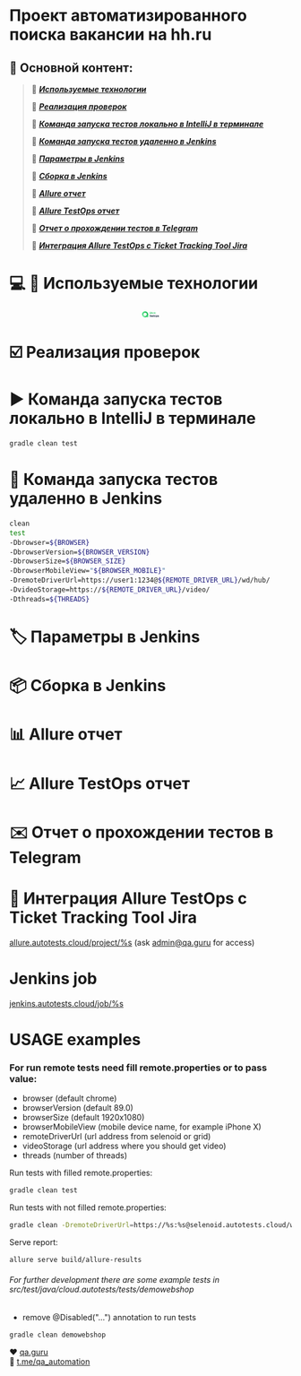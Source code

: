 # Проект автоматизированного поиска вакансии на hh.ru
## :bookmark_tabs: Основной контент: 
> :radio_button: [***Используемые технологии***](#computer-mag_right-используемые-технологии)
> 
> :radio_button: [***Реализация проверок***](#ballot_box_with_check-реализация-проверок)
> 
> :radio_button: [***Команда запуска тестов локально в IntelliJ в терминале***](#arrow_forward-команда-запуска-тестов-локально-в-IntelliJ-в-терминале)
> 
> :radio_button: [***Команда запуска тестов удаленно в Jenkins***](#repeat_one-команда-запуска-тестов-удаленно-в-Jenkins) 
> 
> :radio_button: [***Параметры в Jenkins***](#label-параметры-в-jenkins)
> 
> :radio_button: [***Сборка в Jenkins***](#package-сборка-в-jenkins)
> 
> :radio_button: [***Allure отчет***](#bar_chart-allure-отчет)
> 
> :radio_button: [***Allure TestOps отчет***](#chart_with_upwards_trend-allure-testOps-отчет)
> 
> :radio_button: [***Отчет о прохождении тестов в Telegram***](#envelope-отчет-о-прохождении-тестов-в-telegram)
> 
> :radio_button: [***Интеграция Allure TestOps с Ticket Tracking Tool Jira***](#link-интеграция-allure-testOps-с-ticket-tracking-tool-jira)
 
# :computer: :mag_right: Используемые технологии
<p align="center">
<img width="6%" title="Allure Report" src="images/logo/Allure_TestOps.svg">

</p>

# :ballot_box_with_check: Реализация проверок

# :arrow_forward: Команда запуска тестов локально в IntelliJ в терминале

```bash
gradle clean test
```

# :repeat_one: Команда запуска тестов удаленно в Jenkins

```bash
clean
test
-Dbrowser=${BROWSER}
-DbrowserVersion=${BROWSER_VERSION}
-DbrowserSize=${BROWSER_SIZE}
-DbrowserMobileView="${BROWSER_MOBILE}"
-DremoteDriverUrl=https://user1:1234@${REMOTE_DRIVER_URL}/wd/hub/
-DvideoStorage=https://${REMOTE_DRIVER_URL}/video/
-Dthreads=${THREADS}
```

# :label: Параметры в Jenkins

# :package: Сборка в Jenkins

# :bar_chart: Allure отчет

# :chart_with_upwards_trend: Allure TestOps отчет

# :envelope: Отчет о прохождении тестов в Telegram

# :link: Интеграция Allure TestOps с Ticket Tracking Tool Jira

<a target="_blank" href="https://allure.autotests.cloud/project/%s">allure.autotests.cloud/project/%s</a> (ask admin@qa.guru for access)

# Jenkins job
<a target="_blank" href="https://jenkins.autotests.cloud/job/%s">jenkins.autotests.cloud/job/%s</a>


# USAGE examples

### For run remote tests need fill remote.properties or to pass value:

* browser (default chrome)
* browserVersion (default 89.0)
* browserSize (default 1920x1080)
* browserMobileView (mobile device name, for example iPhone X)
* remoteDriverUrl (url address from selenoid or grid)
* videoStorage (url address where you should get video)
* threads (number of threads)


Run tests with filled remote.properties:
```bash
gradle clean test
```

Run tests with not filled remote.properties:
```bash
gradle clean -DremoteDriverUrl=https://%s:%s@selenoid.autotests.cloud/wd/hub/ -DvideoStorage=https://selenoid.autotests.cloud/video/ -Dthreads=1 test
```

Serve report:
```bash
allure serve build/allure-results
```


###### For further development there are some example tests in src/test/java/cloud.autotests/tests/demowebshop
* remove @Disabled("...") annotation to run tests
```bash
gradle clean demowebshop
```

:heart: <a target="_blank" href="https://qa.guru">qa.guru</a><br/>
:blue_heart: <a target="_blank" href="https://t.me/qa_automation">t.me/qa_automation</a>
